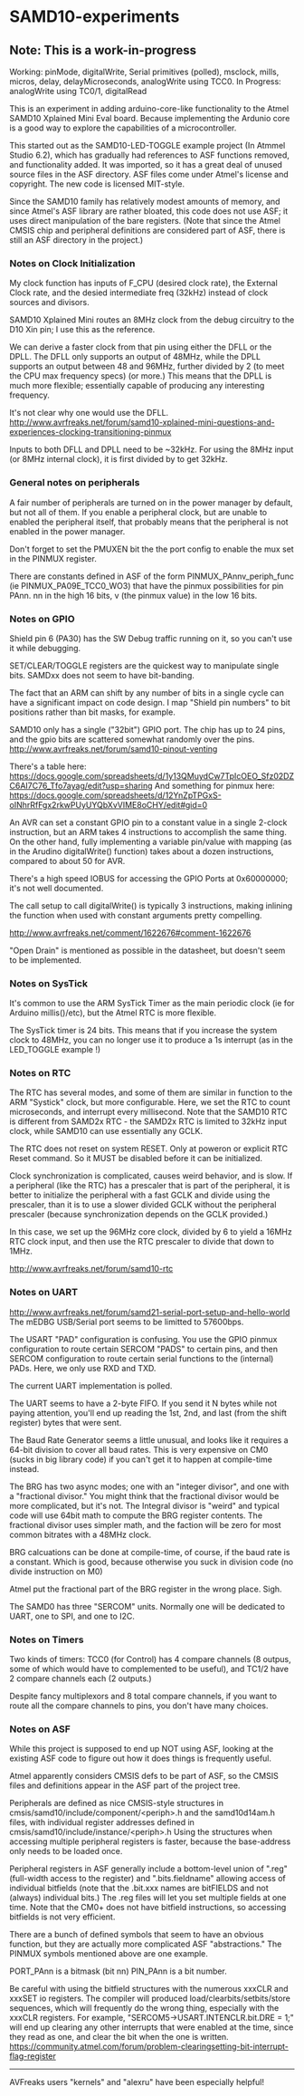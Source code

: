 # SAMD10-experiments

## Note: This is a work-in-progress

Working: pinMode, digitalWrite, Serial primitives (polled), msclock, mills, micros, delay, delayMicroseconds, analogWrite using TCC0.
In Progress: analogWrite using TC0/1, digitalRead

This is an experiment in adding arduino-core-like functionality to the Atmel SAMD10 Xplained Mini Eval board.
Because implementing the Ardunio core is a good way to explore the capabilities of a microcontroller.

This started out as the SAMD10-LED-TOGGLE example project (In Atmmel Studio 6.2), which has gradually had references to ASF functions removed, and functionality added.  It was imported, so it has a great deal of unused source files in the ASF directory.  ASF files come under Atmel's license and copyright.  The new code is licensed MIT-style.

Since the SAMD10 family has relatively modest amounts of memory, and since Atmel's ASF library are rather bloated, this code does not use ASF; it uses direct manipulation of the bare registers.  (Note that since the Atmel CMSIS chip and peripheral definitions are considered part of ASF, there is still an ASF directory in the project.)

### Notes on Clock Initialization
My clock function has inputs of F_CPU (desired clock rate), the External Clock rate, and the desied intermediate freq (32kHz) instead of clock sources and divisors.

SAMD10 Xplained Mini routes an 8MHz clock from the debug circuitry to the D10 Xin pin; I use this as the reference.

We can derive a faster clock from that pin using either the DFLL or the DPLL.   The DFLL only supports an output of 48MHz, while the DPLL supports an output between 48 and 96MHz, further divided by 2 (to meet the CPU max frequency specs) (or more.)  This means that the DPLL is much more flexible; essentially capable of producing any interesting frequency.

It's not clear why one would use the DFLL.
http://www.avrfreaks.net/forum/samd10-xplained-mini-questions-and-experiences-clocking-transitioning-pinmux

Inputs to both DFLL and DPLL need to be ~32kHz.  For using the 8MHz input (or 8MHz internal clock), it is first divided by <bignumber> to get 32kHz.

### General notes on peripherals
A fair number of peripherals are turned on in the power manager by default, but not all of them.  If you enable a peripheral clock, but are unable to enabled the peripheral itself, that probably means that the peripheral is not enabled in the power manager.

Don't forget to set the PMUXEN bit the the port config to enable the mux set in the PINMUX register.

There are constants defined in ASF of the form PINMUX_PAnnv_periph_func (ie PINMUX_PA09E_TCC0_WO3) that have the pinmux possibilities for pin PAnn.  nn in the high 16 bits, v (the pinmux value) in the low 16 bits.


### Notes on GPIO
Shield pin 6 (PA30) has the SW Debug traffic running on it, so you can't use it while debugging.

SET/CLEAR/TOGGLE registers are the quickest way to manipulate single bits.  SAMDxx does not seem to have bit-banding.

The fact that an ARM can shift by any number of bits in a single cycle can have a significant impact on code design.  I map "Shield pin numbers" to bit positions rather than bit masks, for example.

SAMD10 only has a single ("32bit") GPIO port.   The chip has up to 24 pins, and the gpio bits are scattered somewhat randomly over the pins.  http://www.avrfreaks.net/forum/samd10-pinout-venting

There's a table here: https://docs.google.com/spreadsheets/d/1y13QMuydCw7TpIcOEO_Sfz02DZC6AI7C76_Tfo7ayag/edit?usp=sharing
And something for pinmux here: https://docs.google.com/spreadsheets/d/12YnZpTPGxS-oINhrRfFgx2rkwPUyUYQbXvVIME8oCHY/edit#gid=0

An AVR can set a constant GPIO pin to a constant value in a single 2-clock instruction, but an ARM takes 4 instructions to accomplish the same thing.  On the other hand, fully implementing a variable pin/value with mapping (as in the Arudino digitalWrite() function) takes about a dozen instructions, compared to about 50 for AVR. 

There's a high speed IOBUS for accessing the GPIO Ports at 0x60000000; it's not well documented.

The call setup to call digitalWrite() is typically 3 instructions, making inlining the function when used with constant arguments pretty compelling.

http://www.avrfreaks.net/comment/1622676#comment-1622676

"Open Drain" is mentioned as possible in the datasheet, but doesn't seem to be implemented.


### Notes on SysTick
It's common to use the ARM SysTick Timer as the main periodic clock (ie for Arduino millis()/etc), but the Atmel RTC is more flexible.

The SysTick timer is 24 bits.  This means that if you increase the system clock to 48MHz, you can no longer use it to produce a 1s interrupt (as in the LED_TOGGLE example !)


### Notes on RTC
The RTC has several modes, and some of them are similar in function to the ARM "Systick" clock, but more configurable.  Here, we set the RTC to count microseconds, and interrupt every millisecond.  Note that the SAMD10 RTC is different from SAMD2x RTC - the SAMD2x RTC is limited to 32kHz input clock, while SAMD10 can use essentially any GCLK.

The RTC does not reset on system RESET.  Only at poweron or explicit RTC Reset command.  So it MUST be disabled before it can be initialized.

Clock synchronization is complicated, causes weird behavior, and is slow.  If a peripheral (like the RTC) has a prescaler that is part of the peripheral, it is better to initialize the peripheral with a fast GCLK and divide using the prescaler, than it is to use a slower divided GCLK without the peripheral prescaler (because synchronization depends on the GCLK provided.)

In this case, we set up the 96MHz core clock, divided by 6 to yield a 16MHz RTC clock input, and then use the RTC prescaler to divide that down to 1MHz.

http://www.avrfreaks.net/forum/samd10-rtc


### Notes on UART
http://www.avrfreaks.net/forum/samd21-serial-port-setup-and-hello-world
The mEDBG USB/Serial port seems to be limitted to 57600bps.

The USART "PAD" configuration is confusing.  You use the GPIO pinmux configuration to route certain SERCOM "PADS" to certain pins, and then SERCOM configuration to route certain serial functions to the (internal) PADs.  Here, we only use RXD and TXD.

The current UART implementation is polled.

The UART seems to have a 2-byte FIFO.  If you send it N bytes while not paying attention, you'll end up reading the 1st, 2nd, and last (from the shift register) bytes that were sent.

The Baud Rate Generator seems a little unusual, and looks like it requires a 64-bit division to cover all baud rates.  This is very expensive on CM0 (sucks in big library code) if you can't get it to happen at compile-time instead.

The BRG has two async modes; one with an "integer divisor", and one with a "fractional divisor."   You might think that the fractional divisor would be more complicated, but it's not.   The Integral divisor is "weird" and typical code will use 64bit math to compute the BRG register contents.   The fractional divisor uses simpler math, and the faction will be zero for most common bitrates with a 48MHz clock.

BRG calcuations can be done at compile-time, of course, if the baud rate is a constant.  Which is good, because otherwise you suck in division code (no divide instruction on M0)

Atmel put the fractional part of the BRG register in the wrong place.  Sigh.

The SAMD0 has three "SERCOM" units.  Normally one will be dedicated to UART, one to SPI, and one to I2C.

### Notes on Timers
Two kinds of timers: TCC0 (for Control) has 4 compare channels (8 outpus, some of which would have to complemented to be useful), and TC1/2 have 2 compare channels each (2 outputs.)

Despite fancy multiplexors and 8 total compare channels, if you want to route all the compare channels to pins, you don't have many choices.


### Notes on ASF
While this project is supposed to end up NOT using ASF, looking at the existing ASF code to figure out how it does things is frequently useful.

Atmel apparently considers CMSIS defs to be part of ASF, so the CMSIS files and definitions appear in the ASF part of the project tree.

Peripherals are defined as nice CMSIS-style structures in cmsis/samd10/include/component/\<periph\>.h and the samd10d14am.h files, with individual register addresses defined in cmsis/samd10/include/instance/\<periph\>.h  Using the structures when accessing multiple peripheral registers is faster, because the base-address only needs to be loaded once.

Peripheral registers in ASF generally include a bottom-level union of ".reg" (full-width access to the register) and ".bits.fieldname" allowing access of individual bitfields (note that the .bit.xxx names are bitFIELDS and not (always) individual bits.)  The .reg files will let you set multiple fields at one time.
Note that the CM0+ does not have bitfield instructions, so accessing bitfields is not very efficient.

There are a bunch of defined symbols that seem to have an obvious function, but they are actually more complicated ASF "abstractions."  The PINMUX symbols mentioned above are one example.

PORT_PAnn is a bitmask (bit nn)  PIN_PAnn is a bit number.

Be careful with using the bitfield structures with the numerous xxxCLR and xxxSET io registers.  The compiler will produced load/clearbits/setbits/store sequences, which will frequently do the wrong thing, especially with the xxxCLR registers.  For example, "SERCOM5->USART.INTENCLR.bit.DRE = 1;" will end up clearing any other interrupts that were enabled at the time, since they read as one, and clear the bit when the one is written.  https://community.atmel.com/forum/problem-clearingsetting-bit-interrupt-flag-register


----

AVFreaks users "kernels" and "alexru" have been especially helpful!
